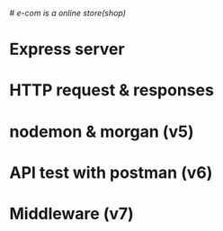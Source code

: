                                              
*# e-com is a online store(shop)*      

# Express server

# HTTP request & responses     

# nodemon & morgan (v5)

# API test with postman (v6)

# Middleware (v7)       
  
  










